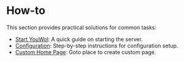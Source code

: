 # How-to

This section provides practical solutions for common tasks:
*  [Start YouWol](@nav/doc/how-to/start-yw): A quick guide on starting the server.
*  [Configuration](@nav/doc/how-to/config): Step-by-step instructions for configuration setup.
*  [Custom Home Page](@nav/doc/how-to/custom-home): Goto place to create custom <navNode target="Home"></navNode> page.